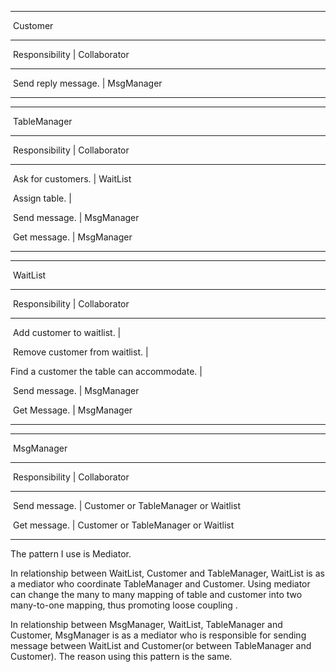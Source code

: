 -------------------------------------------------

​							                          Customer

------------

​		              	Responsibility                                 |                 		  Collaborator

-----------

​                         Send reply message.                            |                		 MsgManager 

---------



-----------

​							                          TableManager

------

​		              	Responsibility                                 |                		   Collaborator

-----

​               		Ask for customers. 				  | 					WaitList

​			Assign table.						  |				

​			Send message.					  |				     MsgManager

​			Get message.					  | 				     MsgManager

------



-------

​							                          WaitList

------

​		              	Responsibility                                 |                		   Collaborator

------

​		Add customer to waitlist.				  |           			     

​		Remove customer from waitlist.		  |				

Find a customer the table can accommodate. 	  | 

​		           Send message.					  |				MsgManager

​			   Get Message.					  | 				MsgManager

--------



----------

​							                          MsgManager

------

​		              	Responsibility                                 |                		   Collaborator

------

​			Send message.					  |		  Customer or TableManager or Waitlist					

​			Get message.					  |		  Customer or TableManager or Waitlist			

---------





The pattern I use is Mediator. 

In relationship between WaitList, Customer and TableManager, WaitList is as a mediator who coordinate TableManager and Customer. Using mediator can change the many to many mapping of table and customer into two many-to-one mapping, thus promoting loose coupling .

In relationship between MsgManager, WaitList, TableManager and Customer, MsgManager is as a mediator who is responsible for sending message between WaitList and Customer(or between TableManager and Customer). The reason using this pattern is the same.